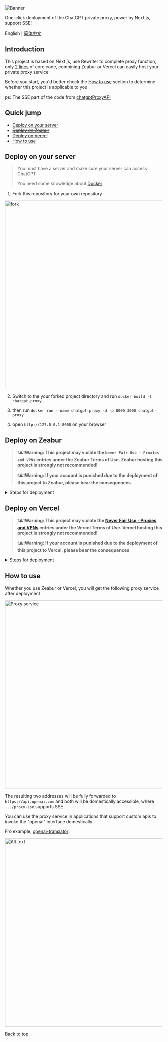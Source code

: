 ![Banner](./public/chatgpt-proxy-banner.png)

One-click deployment of the ChatGPT private proxy, power by Next.js, support SSE!

English | [简体中文](./README-CN.md)

## Introduction

This project is based on Next.js, use Rewriter to complete proxy function, only [2 lines](https://github.com/imyuanx/chatgpt-proxy/blob/main/next.config.js#L7-L8) of core code, combining Zeabur or Vercel can easily host your private proxy service

Before you start, you'd better check the [How to use](#how-to-use) section to determine whether this project is applicable to you

ps: The SSE part of the code from [chatgptProxyAPI](https://github.com/x-dr/chatgptProxyAPI)

## Quick jump

- [Deploy on your server](#deploy-on-your-server)
- ~~[Deploy on Zeabur](#deploy-on-zeabur)~~
- ~~[Deploy on Vercel](#deploy-on-vercel)~~
- [How to use](#how-to-use)

## Deploy on your server

> You must have a server and make sure your server can access ChatGPT
>
> You need some knowledge about [Docker](https://www.docker.com/)

1. Fork this repository for your own repository

<img width="600" src="public/frok.png" alt="fork" />

2. Switch to the your forked project directory and run `docker build -t chatgpt-proxy .`

3. then run `docker run --name chatgpt-proxy -d -p 8000:3000 chatgpt-proxy`

4. open `http://127.0.0.1:8000` on your browser

## Deploy on Zeabur

> ❗️⚠️❗️**Warning: This project may violate the `Never Fair Use - Proxies and VPNs` entries under the Zeabur Terms of Use. Zeabur hosting this project is strongly not recommended!**
>
> ❗️⚠️❗️**Warning: If your account is punished due to the deployment of this project to Zeabur, please bear the consequences**

<details>
<summary>Steps for deployment</summary>

> ❗️⚠️❗️**Assuming that you have completely read the warning information and understand the possible risks and consequences, you can still continue to complete the deployment**

Specific operations are as follows

1. Fork this repository for your own repository

<img width="600" src="public/frok.png" alt="fork" />

2. Add a new service on [Zeabur](https://zeabur.com) console

<img width="600" src="public/zeabur.png" alt="step 1"/>

3. Add service and deploy from source code

<img width="600" src="public/zeabur-1.png" alt="step 2"/>

<img width="600" src="public/zeabur-1-1.png" alt="step 2-1"/>

4. Select your forked repo

<img width="600" src="public/zeabur-2.png" alt="step 3"/>

5. Select main and deploy

<img width="600" src="public/zeabur-3.png" alt="step 4"/>

6. After the deployment is successful, Generate the domain name.

<img width="600" src="public/zeabur-4.png" alt="step 5"/>

7. Finally get your service

<img width="600" src="public/zeabur-5.png" alt="step 6"/>
</details>

## Deploy on Vercel

> ❗️⚠️❗️**Warning: This project may violate the [Never Fair Use - Proxies and VPNs](https://vercel.com/docs/concepts/limits/fair-use-policy#never-fair-use) entries under the Vercel Terms of Use. Vercel hosting this project is strongly not recommended!**
>
> ❗️⚠️❗️**Warning: If your account is punished due to the deployment of this project to Vercel, please bear the consequences**

<details>

<summary>Steps for deployment</summary>

> ❗️⚠️❗️**Assuming that you have completely read the warning information and understand the possible risks and consequences, you can still continue to complete the deployment**

If you use Vercel deploy services, you must [custom domain name](https://vercel.com/docs/concepts/get-started/assign-domain), beacuse the [custom domain name](https://vercel.com/docs/concepts/get-started/assign-domain) is not affected by the GFW, Specific operations are as follows

<a href="https://vercel.com/import/project?template=https://github.com/imyuanx/chatgpt-proxy" target="_blank" rel="noopener noreferrer"><img src="https://vercel.com/button" alt="Deploy to Vercel"></a>

1. Click the deploy button at the top

<img width="600" src="public/vercel.png" alt="One-click deploy"/>

2. After deployment, the repository will be forked automatically for you, entering a custom repository name in the input field

<img width="600" src="public/vercel-deploy.png" alt="Deploy"/>

3. After successful deployment, get your service

<img width="600" src="public/vercel-success.png" alt="Alt text"/>

4. You must add a custom domain name for your service, otherwise you will not be able to access your service in the country

<img width="600" src="public/vercel-domain.png" alt="Domain"/>
</details>

## How to use

Whether you use Zeabur or Vercel, you will get the following proxy service after deployment

<img width="600" src="public/proxy.png" alt="Proxy service"/>

The resulting two addresses will be fully forwarded to `https://api.openai.com` and both will be domestically accessible, where `.../proxy-sse` supports SSE

You can use the proxy service in applications that support custom apis to invoke the "openai" interface domestically

Fro example, [openai-translator](https://github.com/yetone/openai-translator):

<img width="600" src="public/openai-translator.png" alt="Alt text"/>

[Back to top](#introduction)
